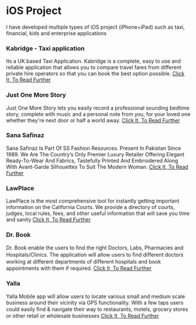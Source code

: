 # iOS Project
I have developed multiple types of iOS project (iPhone+iPad) such as taxi, financial, kids and enterprise applications

### Kabridge - Taxi application
Its a UK based Taxi Application. Kabridge is a complete, easy to use and reliable application that allows you to compare travel fares from different private hire operators so that you can book the best option possible.
[Click It, To Read Further](Kabridge/ReadMe.md)


### Just One More Story
Just One More Story lets you easily record a professional sounding bedtime story, complete with music and a personal note from you, for your loved one whether they're next door or half a world away.
[Click It, To Read Further](JustOneMoreStory/ReadMe.md)


### Sana Safinaz 
Sana Safinaz Is Part Of SS Fashion Resources. Present In Pakistan Since 1989. We Are The Country’s Only Premier Luxury Retailer Offering Elegant Ready-To-Wear And Fabrics, Tastefully Printed And Embroidered Along With Avant-Garde Silhouettes To Suit The Modern Woman.
[Click It, To Read Further](SanaSafinaz/ReadMe.md)


### LawPlace
LawPlace is the most comprehensive tool for instantly getting important information on the California Courts. We provide a directory of courts, judges, local rules, fees, and other useful information that will save you time and sanity
[Click It, To Read Further](LawPlace/ReadMe.md)


### Dr. Book
Dr. Book enable the users to ﬁnd the right Doctors, Labs, Pharmacies and Hospitals/Clinics. The application will allow users to ﬁnd diﬀerent doctors working at diﬀerent departments of diﬀerent hospitals and book appointments with them if required.
[Click It, To Read Further](DrBook/ReadMe.md)


### Yalla
Yalla Mobile app will allow users to locate various small and medium scale business around their vicinity via GPS functionality. With a few taps users could easily ﬁnd & navigate their way to restaurants, motels, grocery stores or other retail or wholesale businesses
[Click It, To Read Further](Yalla/ReadMe.md)
